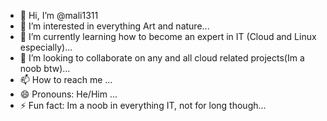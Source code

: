 - 👋 Hi, I’m @mali1311
- 👀 I’m interested in everything Art and nature...
- 🌱 I’m currently learning how to become an expert in IT (Cloud and Linux especially)...
- 💞️ I’m looking to collaborate on any and all cloud related projects(Im a noob btw)...
- 📫 How to reach me  ...
- 😄 Pronouns: He/Him ...
- ⚡ Fun fact: Im a noob in everything IT, not for long though...

<!---
mali1311/mali1311 is a ✨ special ✨ repository because its `README.md` (this file) appears on your GitHub profile.
You can click the Preview link to take a look at your changes.
--->
